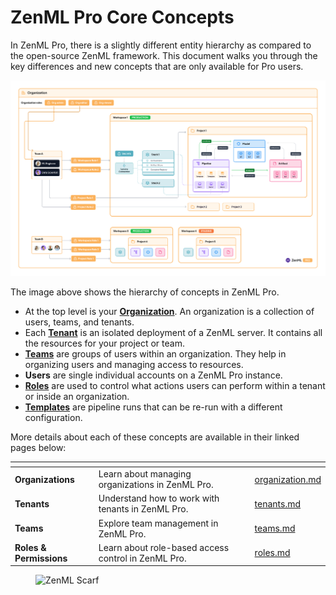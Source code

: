 # ZenML Pro Core Concepts

In ZenML Pro, there is a slightly different entity hierarchy as compared to the open-source ZenML
framework. This document walks you through the key differences and new concepts that are only available for Pro users.

![Image showing the entity hierarchy in ZenML Pro](../../.gitbook/assets/org_hierarchy_pro.png)

The image above shows the hierarchy of concepts in ZenML Pro.

- At the top level is your [**Organization**](./organization.md). An organization is a collection of users, teams, and tenants.
- Each [**Tenant**](./tenants.md) is an isolated deployment of a ZenML server. It contains all the resources for your project or team.
- [**Teams**](./teams.md) are groups of users within an organization. They help in organizing users and managing access to resources.
- **Users** are single individual accounts on a ZenML Pro instance.
- [**Roles**](./roles.md) are used to control what actions users can perform within a tenant or inside an organization.
- [**Templates**](../../how-to/trigger-pipelines/README.md) are pipeline runs that can be re-run with a different configuration.

More details about each of these concepts are available in their linked pages below:

<table data-card-size="large" data-view="cards"><thead><tr><th></th><th></th><th data-hidden data-card-target data-type="content-ref"></th></tr></thead><tbody><tr><td><strong>Organizations</strong></td><td>Learn about managing organizations in ZenML Pro.</td><td><a href="./organization.md">organization.md</a></td></tr><tr><td><strong>Tenants</strong></td><td>Understand how to work with tenants in ZenML Pro.</td><td><a href="./tenants.md">tenants.md</a></td></tr><tr><td><strong>Teams</strong></td><td>Explore team management in ZenML Pro.</td><td><a href="./teams.md">teams.md</a></td></tr><tr><td><strong>Roles & Permissions</strong></td><td>Learn about role-based access control in ZenML Pro.</td><td><a href="./roles.md">roles.md</a></td></tr></tbody></table>

<!-- For scarf -->
<figure><img alt="ZenML Scarf" referrerpolicy="no-referrer-when-downgrade" src="https://static.scarf.sh/a.png?x-pxid=f0b4f458-0a54-4fcd-aa95-d5ee424815bc" /></figure>
